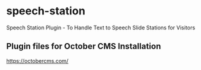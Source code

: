 # speech-station
Speech Station Plugin - To Handle Text to Speech Slide Stations for Visitors

## Plugin files for October CMS Installation
https://octobercms.com/

